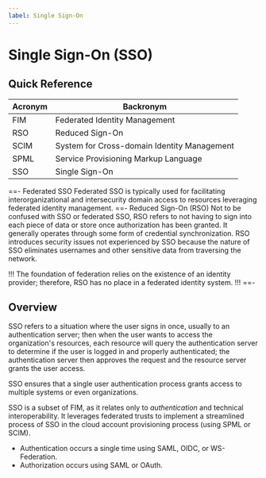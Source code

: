 ```yaml
---
label: Single Sign-On
---
```


# Single Sign-On (SSO)

## Quick Reference

| Acronym | Backronym |
| - | - |
| FIM | Federated Identity Management |
| RSO | Reduced Sign-On |
| SCIM | System for Cross-domain Identity Management |
| SPML | Service Provisioning Markup Language |
| SSO | Single Sign-On |

==- Federated SSO
Federated SSO is typically used for facilitating interorganizational and intersecurity domain access to resources leveraging federated identity management.
==- Reduced Sign-On (RSO)
Not to be confused with SSO or federated SSO, RSO refers to not having to sign into each piece of data or store once authorization has been granted. It generally operates through some form of credential synchronization. RSO introduces security issues not experienced by SSO because the nature of SSO eliminates usernames and other sensitive data from traversing the network.

!!!
The foundation of federation relies on the existence of an identity provider; therefore, RSO has no place in a federated identity system.
!!!
==-

## Overview

SSO refers to a situation where the user signs in once, usually to an authentication server; then when the user wants to access the organization's resources, each resource will query the authentication server to determine if the user is logged in and properly authenticated; the authentication server then approves the request and the resource server grants the user access.

SSO ensures that a single user authentication process grants access to multiple systems or even organizations.

SSO is a subset of FIM, as it relates only to *authentication* and technical interoperability. It leverages federated trusts to implement a streamlined process of SSO in the cloud account provisioning process (using SPML or SCIM).

- Authentication occurs a single time using SAML, OIDC, or WS-Federation.
- Authorization occurs using SAML or OAuth.
